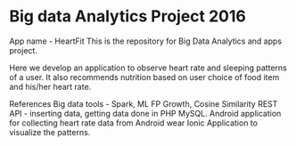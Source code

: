 # Big data Analytics Project 2016
App name - HeartFit
This is the repository for Big Data Analytics and apps project. 

Here we develop an application to observe heart rate and sleeping patterns of a user. 
It also recommends nutrition based on user choice of food item and his/her heart rate.

References
Big data tools - Spark, ML FP Growth, Cosine Similarity
REST API - inserting data, getting data done in PHP MySQL.
Android application for collecting heart rate data from Android wear
Ionic Application to visualize the patterns.
